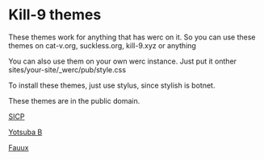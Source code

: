 # Kill-9 themes

These themes work for anything that has werc on it. So you can use
these themes on cat-v.org, suckless.org, kill-9.xyz or anything

You can also use them on your own werc instance. Just put it onther sites/your-site/_werc/pub/style.css

To install these themes, just use stylus, since stylish is botnet.

These themes are in the public domain.

[SICP](https://kill-9.xyz/sicp.css)

[Yotsuba B](https://kill-9.xyz/yotsubab.css)

[Fauux](https://kill-9.xyz/fauux.css)
